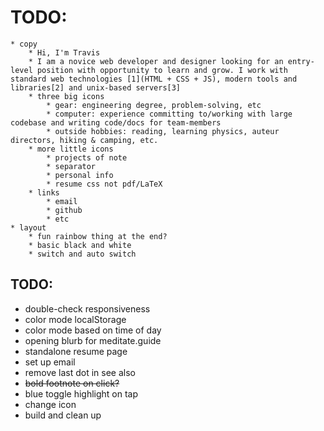 # TODO:
	* copy
		* Hi, I'm Travis
		* I am a novice web developer and designer looking for an entry-level position with opportunity to learn and grow. I work with standard web technologies [1](HTML + CSS + JS), modern tools and libraries[2] and unix-based servers[3]
		* three big icons
			* gear: engineering degree, problem-solving, etc
			* computer: experience committing to/working with large codebase and writing code/docs for team-members
			* outside hobbies: reading, learning physics, auteur directors, hiking & camping, etc.
		* more little icons
			* projects of note
			* separator
			* personal info
			* resume css not pdf/LaTeX
		* links
			* email
			* github
			* etc
	* layout
		* fun rainbow thing at the end?
		* basic black and white
		* switch and auto switch

## TODO:
- double-check responsiveness
- color mode localStorage
- color mode based on time of day
- opening blurb for meditate.guide
- standalone resume page
- set up email
- remove last dot in see also
- ~~bold footnote on click?~~
- blue toggle highlight on tap
- change icon
- build and clean up
